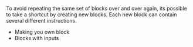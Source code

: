 To avoid repeating the same set of blocks over and over again, its possible to take a shortcut by creating new blocks. Each new block can contain several different instructions.

- Making you own block
- Blocks with inputs
